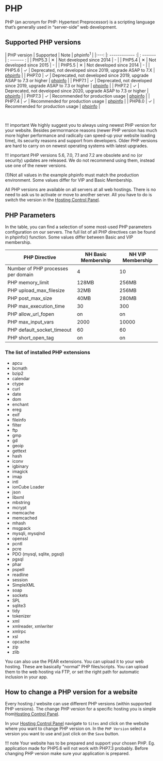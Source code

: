 # PHP

PHP (an acronym for PHP: Hypertext Preprocessor) is a scripting language that’s generally used in “server-side” web development.

## Supported PHP versions

| PHP version | Supported | Note | phpinfo<sup>1</sup> |
|:---: |: ------------- :| : ------- | : ------- : |
| PHP5.3 | ✕ | Not developed since 2014 | - |
| PHP5.4 | ✕ | Not developed since 2015 | - |
| PHP5.5 | ✕ | Not developed since 2014 | - |
| PHP5.6 | ✓ | Deprecated, not developed since 2019, upgrade ASAP to 7.X | [phpinfo](http://denver.nuclearserver.xyz/phpinfo56.html) |
| PHP7.0 | ✓ | Deprecated, not developed since 2019, upgrade ASAP to 7.3 or higher | [phpinfo](http://denver.nuclearserver.xyz/phpinfo70.html) |
| PHP7.1 | ✓ | Deprecated, not developed since 2019, upgrade ASAP to 7.3 or higher | [phpinfo](http://denver.nuclearserver.xyz/phpinfo71.html) |
| PHP7.2 | ✓ | Deprecated, not developed since 2020, upgrade ASAP to 7.3 or higher | [phpinfo](http://denver.nuclearserver.xyz/phpinfo72.html) |
| PHP7.3 | ✓ | Recommended for production usage | [phpinfo](http://denver.nuclearserver.xyz/phpinfo73.html) |
| PHP7.4 | ✓ | Recommended for production usage | [phpinfo](http://denver.nuclearserver.xyz/phpinfo74.html) |
| PHP8.0 | ✓ | Recommended for production usage | [phpinfo](http://denver.nuclearserver.xyz/phpinfo80.html) |

<br />

!!! important
	We highly suggest you to always using newest PHP version for your website. Besides permormance reasons (newer PHP version has much more higher performance and radically can speed-up your website loading time), its security reasons and support from developers. Older PHP versions are hard to carry on on newest operating systems with latest upgrades.

!!! important
	PHP versions 5.6, 7.0, 7.1 and 7.2 are obsolete and no (or security) updates are released. We do not recommend using them, instead use one of the newer versions.

(1)Not all values in the example phpinfo must match the production environment. Some values differ for VIP and Basic Membership.

All PHP versions are available on all servers at all web hostings. There is no need to ask us to activate or move to another server. All you have to do is switch the version in the [Hosting Control Panel](https://my.nuclear.hosting).

## PHP Parameters

In the table, you can find a selection of some most-used PHP parameters configuration on our servers. The full list of all PHP directives can be found in phpinfo() function. Some values differ between Basic and VIP membership.

| PHP Directive | NH Basic Membership | NH VIP Membership |
| --- | ------------- | ------- |
| Number of PHP processes per domain | 4 | 10 |
| PHP memory_limit | 128MB | 256MB |
| PHP upload_max_filesize | 32MB | 256MB |
| PHP post_max_size | 40MB | 280MB |
| PHP max_execution_time | 30 | 300 |
| PHP allow_url_fopen | on | on |
| PHP max_input_vars | 2000 | 10000 |
| PHP default_socket_timeout | 60 | 60 |
| PHP short_open_tag | on | on |


### The list of installed PHP extensions

  - apcu
  - bcmath
  - bzip2
  - calendar
  - ctype
  - curl
  - date
  - dom
  - enchant
  - ereg
  - exif
  - fileinfo
  - filter
  - ftp
  - gmp
  - gd
  - geoip
  - gettext
  - hash
  - iconv
  - igbinary
  - imagick
  - imap
  - intl
  - ionCube Loader
  - json
  - libxml
  - mbstring
  - mcrypt
  - memcache
  - memcached
  - mhash
  - msgpack
  - mysqli, mysqlnd
  - openssl
  - pcntl
  - pcre
  - PDO (mysql, sqlite, pgsql)
  - pgsql
  - phar
  - pspell
  - readline
  - session
  - SimpleXML
  - soap
  - sockets
  - SPL
  - sqlite3
  - tidy
  - tokenizer
  - xml
  - xmlreader, xmlwriter
  - xmlrpc
  - xsl
  - opcache
  - zip
  - zlib

You can also use the PEAR extensions. You can upload it to your web hosting. These are basically "normal" PHP files/scripts. You can upload them to the web hosting via FTP, or set the right path for automatic inclusion in your app.

## How to change a PHP version for a website

Every hosting / website can use different PHP versions (within supported PHP versions). The change PHP version for a specific hosting you is simple from[Hosting Control Panel](https://my.nuclear.hosting).

In your [Hosting Control Panel](https://my.nuclear.hosting) navigate to ```Sites``` and click on the website where you want to change PHP version on. In the ```PHP Version``` select a version you want to use and just click on the ```Save``` button.

!!! note
	Your website has to be prepared and support your chosen PHP. Eg. application made for PHP5.6 will not work with PHP7.3 probably. Before changing PHP version make sure your application is prepared.